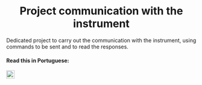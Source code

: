 <h1 align="center">Project communication with the instrument</h1>

Dedicated project to carry out the communication with the instrument, using commands to be sent and to read the responses.


#### Read this in Portuguese:

<kbd>[<img title="Português" alt="Português" src="https://cdn.staticaly.com/gh/hjnilsson/country-flags/master/svg/br.svg" width="22">](translations/README.pt_br.md)</kbd>
